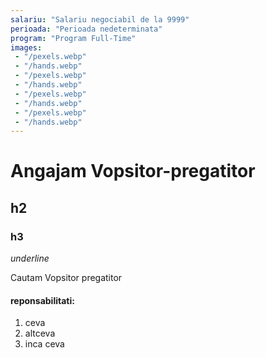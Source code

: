 ```yaml
---
salariu: "Salariu negociabil de la 9999"
perioada: "Perioada nedeterminata"
program: "Program Full-Time"
images: 
 - "/pexels.webp"
 - "/hands.webp"
 - "/pexels.webp"
 - "/hands.webp"
 - "/pexels.webp"
 - "/hands.webp"
 - "/pexels.webp"
 - "/hands.webp"
---
```



# Angajam Vopsitor-pregatitor
## h2
### h3

_underline_


Cautam Vopsitor pregatitor

#### reponsabilitati:
 1. ceva
 2. altceva
 3. inca ceva



